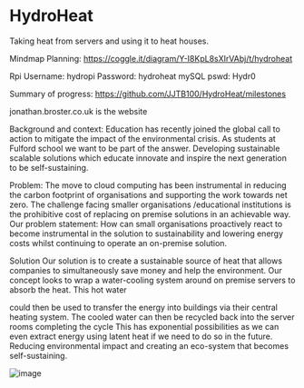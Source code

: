 # HydroHeat
Taking heat from servers and using it to heat houses.

Mindmap Planning: https://coggle.it/diagram/Y-I8KpL8sXIrVAbj/t/hydroheat

Rpi Username: hydropi
Password: hydroheat
mySQL pswd: Hydr0


Summary of progress: https://github.com/JJTB100/HydroHeat/milestones

jonathan.broster.co.uk is the website

Background and context:
Education has recently joined the global call to action to mitigate the impact of the
environmental crisis. As students at Fulford school we want to be part of the answer.
Developing sustainable scalable solutions which educate innovate and inspire the next
generation to be self-sustaining.

Problem:
The move to cloud computing has been instrumental in reducing the carbon footprint of
organisations and supporting the work towards net zero. The challenge facing smaller
organisations /educational institutions is the prohibitive cost of replacing on premise
solutions in an achievable way.
Our problem statement:
How can small organisations proactively react to become instrumental in the solution to
sustainability and lowering energy costs whilst continuing to operate an on-premise
solution.

Solution
Our solution is to create a sustainable source of heat that allows companies to
simultaneously save money and help the environment. Our concept looks to wrap a
water-cooling system around on premise servers to absorb the heat. This hot water

could then be used to transfer the energy into buildings via their central heating system.
The cooled water can then be recycled back into the server rooms completing the cycle
This has exponential possibilities as we can even extract energy using latent heat if we
need to do so in the future. Reducing environmental impact and creating an eco-system
that becomes self-sustaining.

![image](https://user-images.githubusercontent.com/99484954/226317568-245c4f5b-f572-42dc-b456-3ee63e09e4c9.png)

